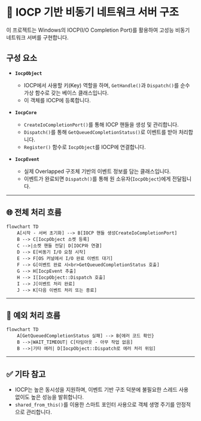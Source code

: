 
# 🧵 IOCP 기반 비동기 네트워크 서버 구조

이 프로젝트는 Windows의 IOCP(I/O Completion Port)를 활용하여 고성능 비동기 네트워크 서버를 구현합니다.

## 구성 요소

- **`IocpObject`**
  - IOCP에서 사용할 키(Key) 역할을 하며, `GetHandle()`과 `Dispatch()`를 순수 가상 함수로 갖는 베이스 클래스입니다.
  - 이 객체를 IOCP에 등록합니다.

- **`IocpCore`**
  - `CreateIoCompletionPort()`를 통해 IOCP 핸들을 생성 및 관리합니다.
  - `Dispatch()`를 통해 `GetQueuedCompletionStatus()`로 이벤트를 받아 처리합니다.
  - `Register()` 함수로 `IocpObject`를 IOCP에 연결합니다.

- **`IocpEvent`**
  - 실제 Overlapped 구조체 기반의 이벤트 정보를 담는 클래스입니다.
  - 이벤트가 완료되면 `Dispatch()`를 통해 원 소유자(`IocpObject`)에게 전달됩니다.

---

## 🌐 전체 처리 흐름

```mermaid
flowchart TD
    A[시작 - 서버 초기화] --> B[IOCP 핸들 생성CreateIoCompletionPort]
    B --> C[IocpObject 소켓 등록]
    C -->|소켓 핸들 전달| D[IOCP와 연결]
    D --> E[비동기 I/O 요청 시작]
    E --> F[OS 커널에서 I/O 완료 이벤트 대기]
    F --> G[이벤트 완료 시<br>GetQueuedCompletionStatus 호출]
    G --> H[IocpEvent 추출]
    H --> I[IocpObject::Dispatch 호출]
    I --> J[이벤트 처리 완료]
    J --> K[다음 이벤트 처리 또는 종료]
```

---

## 🔄 예외 처리 흐름

```mermaid
flowchart TD
    A[GetQueuedCompletionStatus 실패] --> B{에러 코드 확인}
    B -->|WAIT_TIMEOUT| C[타임아웃 - 아무 작업 없음]
    B -->|기타 에러| D[IocpObject::Dispatch로 에러 처리 위임]
```

---

## ✅ 기타 참고

- IOCP는 높은 동시성을 지원하며, 이벤트 기반 구조 덕분에 불필요한 스레드 사용 없이도 높은 성능을 발휘합니다.
- `shared_from_this()`를 이용한 스마트 포인터 사용으로 객체 생명 주기를 안정적으로 관리합니다.
